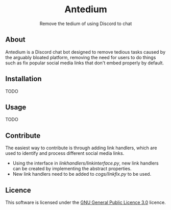<h1 align="center">Antedium</h1>

<p align="center">
  Remove the tedium of using Discord to chat
</p>

## About

Antedium is a Discord chat bot designed to remove tedious tasks caused by the arguably bloated platform, removing the need for users to do things such as fix popular social media links that don't embed properly by default.

## Installation

TODO

## Usage

TODO

## Contribute

The easiest way to contribute is through adding link handlers, which are used to identify and process different social media links. 

* Using the interface in _linkhandlers/linkinterface.py_, new link handlers can be created by implementing the abstract properties.
* New link handlers need to be added to _cogs/linkfix.py_ to be used.

## Licence

This software is licensed under the [GNU General Public Licence 3.0](LICENCE) licence.